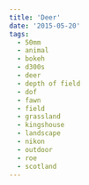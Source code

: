 ```yaml
---
title: 'Deer'
date: '2015-05-20'
tags:
  - 50mm
  - animal
  - bokeh
  - d300s
  - deer
  - depth of field
  - dof
  - fawn
  - field
  - grassland
  - kingshouse
  - landscape
  - nikon
  - outdoor
  - roe
  - scotland
---
```

